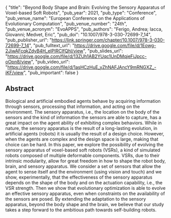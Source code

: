 {
  "title": "Beyond Body Shape and Brain: Evolving the Sensory Apparatus of Voxel-based Soft Robots",
  "pub_year": 2021,
  "pub_type": "Conference",
  "pub_venue_name": "European Conference on the Applications of Evolutionary Computation",
  "pub_venue_number": "24th",
  "pub_venue_acronym": "EvoAPPS",
  "pub_authors": "Ferigo, Andrea; Iacca, Giovanni; Medvet, Eric",
  "pub_doi": "10.1007/978-3-030-72699-7_14",
  "pub_publisher_url": "https://link.springer.com/chapter/10.1007/978-3-030-72699-7_14",
  "pub_fulltext_url": "https://drive.google.com/file/d/1Eowg-2JiwAFcqkZdyB4H_eIPIRCIfQhl/view",
  "pub_slides_url": "https://drive.google.com/file/d/13ZUh1AB2YUqc1UnDMqjeFiJpcc-oOpn8/view",
  "pub_video_url": "https://drive.google.com/file/d/1asHCzHuE_yZhNAFJAncY9mRNGXZ_-iKF/view",
  "pub_important": false
}

## Abstract
Biological and artificial embodied agents behave by acquiring information through sensors, processing that information, and acting on the environment. The sensory apparatus, i.e., the location on the body of the sensors and the kind of information the sensors are able to capture, has a great impact on the agent ability of exhibiting complex behaviors. While in nature, the sensory apparatus is the result of a long-lasting evolution, in artificial agents (robots) it is usually the result of a design choice. However, when the agents are complex and the design space is large, making that choice can be hard. In this paper, we explore the possibility of evolving the sensory apparatus of voxel-based soft robots (VSRs), a kind of simulated robots composed of multiple deformable components. VSRs, due to their intrinsic modularity, allow for great freedom in how to shape the robot body, brain, and sensory apparatus. We consider a set of sensors that allow the agent to sense itself and the environment (using vision and touch) and we show, experimentally, that the effectiveness of the sensory apparatus depends on the shape of the body and on the actuation capability, i.e., the VSR strength. Then we show that evolutionary optimization is able to evolve an effective sensory apparatus, even when constraints on the availability of the sensors are posed. By extending the adaptation to the sensory apparatus, beyond the body shape and the brain, we believe that our study takes a step forward to the ambitious path towards self-building robots.
